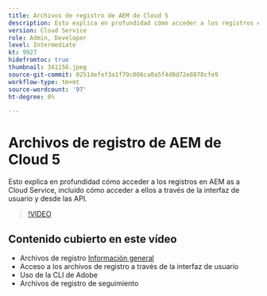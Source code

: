 ```yaml
---
title: Archivos de registro de AEM de Cloud 5
description: Esto explica en profundidad cómo acceder a los registros en AEM as a Cloud Service, incluido cómo acceder a ellos a través de la interfaz de usuario y desde las API.
version: Cloud Service
role: Admin, Developer
level: Intermediate
kt: 9927
hidefromtoc: true
thumbnail: 341156.jpeg
source-git-commit: 0251defef3a1f79c006ca0a5f4d8d72e8878cfe9
workflow-type: tm+mt
source-wordcount: '97'
ht-degree: 0%

---
```



# Archivos de registro de AEM de Cloud 5

Esto explica en profundidad cómo acceder a los registros en AEM as a Cloud Service, incluido cómo acceder a ellos a través de la interfaz de usuario y desde las API.

>[!VIDEO](https://video.tv.adobe.com/v/341156/?quality=12&learn=on)

## Contenido cubierto en este vídeo

+ Archivos de registro [Información general](https://experienceleague.adobe.com/docs/experience-manager-learn/cloud-service/debugging/debugging-aem-as-a-cloud-service/logs.html)
+ Acceso a los archivos de registro a través de la interfaz de usuario
+ Uso de la CLI de Adobe
+ Archivos de registro de seguimiento

